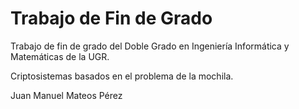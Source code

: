 # Trabajo de Fin de Grado

Trabajo de fin de grado del Doble Grado en Ingeniería Informática y Matemáticas de la UGR.

Criptosistemas basados en el problema de la mochila.

Juan Manuel Mateos Pérez
